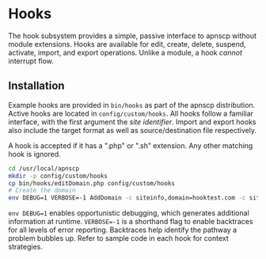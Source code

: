 # Hooks

The hook subsystem provides a simple, passive interface to apnscp without module extensions. Hooks are available for edit, create, delete, suspend, activate, import, and export operations. Unlike a module, a hook *cannot* interrupt flow. 

## Installation

Example hooks are provided in `bin/hooks` as part of the apnscp distribution. Active hooks are located in `config/custom/hooks`. All hooks follow a familiar interface, with the first argument the *site identifier*. Import and export hooks also include the target format as well as source/destination file respectively.

A hook is accepted if it has a ".php" or ".sh" extension. Any other matching hook is ignored.

```bash
cd /usr/local/apnscp
mkdir -p config/custom/hooks
cp bin/hooks/editDomain.php config/custom/hooks
# Create the domain
env DEBUG=1 VERBOSE=-1 AddDomain -c siteinfo,domain=hooktest.com -c siteinfo,admin_user=hooktest -c dns,enabled=0
```

`env DEBUG=1` enables opportunistic debugging, which generates additional information at runtime. `VERBOSE=-1` is a shorthand flag to enable backtraces for all levels of error reporting. Backtraces help identify the pathway a problem bubbles up. Refer to sample code in each hook for context strategies.

